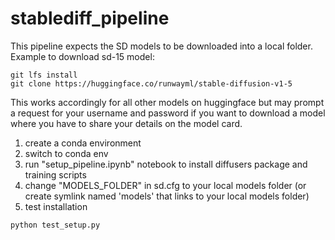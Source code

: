 # stablediff_pipeline
This pipeline expects the SD models to be downloaded into a local folder. Example to download sd-15 model:
```
git lfs install
git clone https://huggingface.co/runwayml/stable-diffusion-v1-5
```
This works accordingly for all other models on huggingface but may prompt a request for your username and password if you want to download a model where you have to share your details on the model card.

1. create a conda environment
2. switch to conda env
3. run "setup_pipeline.ipynb" notebook to install diffusers package and training scripts
4. change "MODELS_FOLDER" in sd.cfg to your local models folder (or create symlink named 'models' that links to your local models folder)
5. test installation
```
python test_setup.py
```
